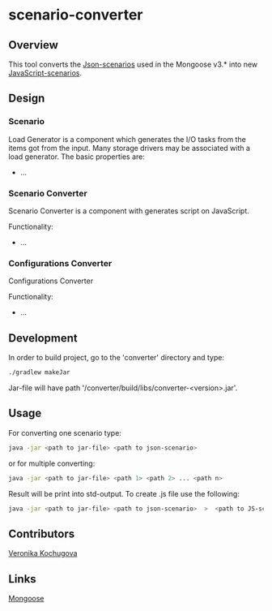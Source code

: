 # scenario-converter
## Overview
This tool converts the [Json-scenarios](https://github.com/emc-mongoose/mongoose/wiki/v3.6-Scenarios) used in the Mongoose v3.* into new [JavaScript-scenarios](https://github.com/emc-mongoose/mongoose/blob/feature-v4-doc/doc/input/scenarios.md).
## Design

### Scenario 
Load Generator is a component which generates the I/O tasks from the
items got from the input. Many storage drivers may be associated with a
load generator. The basic properties are:

* ...

### Scenario Converter
Scenario Converter is a component with generates script on JavaScript.

Functionality:

* ...

### Configurations Converter
Configurations Converter

Functionality:

* ...

## Development
  In order to build project, go to the 'converter' directory and type:
```bash
./gradlew makeJar
```
Jar-file will have path '/converter/build/libs/converter-\<version\>.jar'.
## Usage
  For converting one scenario type:
```bash
java -jar <path to jar-file> <path to json-scenario>
```
or for multiple converting:
```bash
java -jar <path to jar-file> <path 1> <path 2> ... <path n>
```
  Result will be print into std-output. To create .js file use the following:
```bash
java -jar <path to jar-file> <path to json-scenario>  >  <path to JS-scenario>
```  
## Contributors
[Veronika Kochugova](https://github.com/veronikaKochugova)
## Links
[Mongoose](https://github.com/emc-mongoose/mongoose)
